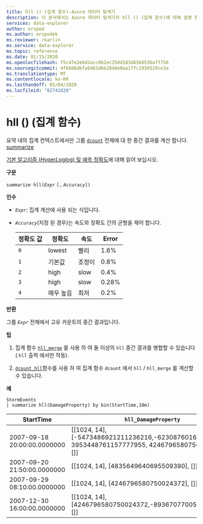 ```yaml
---
title: hll () (집계 함수)-Azure 데이터 탐색기
description: 이 문서에서는 Azure 데이터 탐색기의 hll () (집계 함수)에 대해 설명 합니다.
services: data-explorer
author: orspod
ms.author: orspodek
ms.reviewer: rkarlin
ms.service: data-explorer
ms.topic: reference
ms.date: 01/15/2020
ms.openlocfilehash: f5c47e2ebd2acc0b2ec250d183d65b6536aff756
ms.sourcegitcommit: 4f68d6dbfa6463dbb284de0aa17fc193d529ce3a
ms.translationtype: MT
ms.contentlocale: ko-KR
ms.lasthandoff: 05/04/2020
ms.locfileid: "82741820"
---
```

# <a name="hll-aggregation-function"></a>hll () (집계 함수)

요약 내의 집계 컨텍스트에서만 그룹 [`dcount`](dcount-aggfunction.md) 전체에 대 한 중간 결과를 계산 합니다. [summarize](summarizeoperator.md)

[기본 알고리즘 (*H*yper*L*og*l*og) 및 예측 정확도](dcount-aggfunction.md#estimation-accuracy)에 대해 읽어 보십시오.

**구문**

`summarize hll(`*`Expr`* `[,` *`Accuracy`*`])`

**인수**

* *`Expr`*: 집계 계산에 사용 되는 식입니다. 
* *`Accuracy`*(지정 된 경우)는 속도와 정확도 간의 균형을 제어 합니다.

  |정확도 값 |정확도  |속도  |Error  |
  |---------|---------|---------|---------|
  |`0` | lowest | 빨리 | 1.6% |
  |`1` | 기본값  | 조정이 | 0.8% |
  |`2` | high | slow | 0.4%  |
  |`3` | high | slow | 0.28% |
  |`4` | 매우 높음 | 최저 | 0.2% |
    
**반환**

그룹 *`Expr`* 전체에서 고유 카운트의 중간 결과입니다.
 
**팁**

1. 집계 함수 [`hll_merge`](hll-merge-aggfunction.md) 를 사용 하 여 둘 이상의 `hll` 중간 결과를 병합할 수 있습니다 ( `hll` 출력 에서만 작동).

1. [`dcount_hll`](dcount-hllfunction.md)함수를 사용 하 여 집계 함수 `dcount` 에서 `hll`  /  `hll_merge` 를 계산할 수 있습니다.

**예**

```kusto
StormEvents
| summarize hll(DamageProperty) by bin(StartTime,10m)

```

|StartTime|`hll_DamageProperty`|
|---|---|
|2007-09-18 20:00:00.0000000|[[1024, 14], [-5473486921211236216,-6230876016761372746, 3953448761157777955, 4246796580750024372], []]|
|2007-09-20 21:50:00.0000000|[[1024, 14], [4835649640695509390], []]|
|2007-09-29 08:10:00.0000000|[[1024, 14], [4246796580750024372], []]|
|2007-12-30 16:00:00.0000000|[[1024, 14], [4246796580750024372,-8936707700542868125], []]|